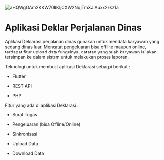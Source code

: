 ![aHQWgOAm2KKW70RKIjCXW2NqjTmXJlAuxx2ekz1a](https://user-images.githubusercontent.com/47371845/192130060-ad9ec5ab-aa93-416a-afea-af9fd682f4b0.jpg)

# Aplikasi Deklar Perjalanan Dinas

Aplikasi Deklarasi perjalanan dinas gunakan untuk mendata karyawan yang sedang dinas luar. Mencatat pengeluaran bisa offline maupun online, terdapat fitur upload data fungsinya, catatan yang telah karyawan isi akan tersimpan ke dalam sistem untuk melakukan proses laporan. 

Teknologi untuk membuat aplikasi Deklarasi sebagai berikut :

- Flutter

- REST API

- PHP



Fitur yang ada di aplikasi Deklarasi :

- Surat Tugas

- Pengeluaran (bisa Offline/Online)

- Sinkronisasi

- Upload Data

- Download Data
